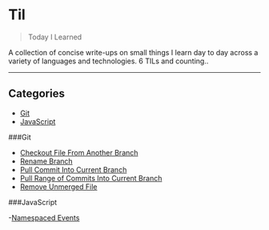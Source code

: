 # Til
> Today I Learned

A collection of concise write-ups on small things I learn day to day across a variety of languages and technologies. 
6 TILs and counting..

-----------------

## Categories
* [Git](#git)
* [JavaScript](#JavaScript)

###Git

- [Checkout File From Another Branch](git/checkout-file-from-another-branch.md)
- [Rename Branch](git/rename-branch.md)
- [Pull Commit Into Current Branch](git/pull-commit-into-branch.md)
- [Pull Range of Commits Into Current Branch](git/pull-range-of-commits-into-branch.md)
- [Remove Unmerged File](git/remove-unmerged-file.md)

###JavaScript

-[Namespaced Events](javascript/namespaced-events.md)
